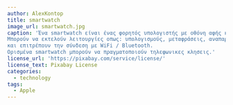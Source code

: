 ```yaml
---
author: AlexKontop
title: smartwatch
image_url: smartwatch.jpg
caption: 'Ένα smartwatch είναι ένας φορητός υπολογιστής με οθόνη αφής και έχει την μορφή ρολογιού χειρός.
Μπορούν να εκτελούν λειτουργίες οπως: υπολογισμούς, μεταφράσεις, αναπαραγωγή παιχνιδιών, αρχείων ήχου, βίντεο
και επιτρέπουν την σύνδεση με WiFi / Bluetooth.
Ορισμένα smartwatch μπορούν να πραγματοποιούν τηλεφωνικες κλησεις.'
license_url: 'https://pixabay.com/service/license/'
license_text: Pixabay License
categories:
  - technology
tags:
  - Apple
---
```

